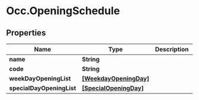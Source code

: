 # Occ.OpeningSchedule

## Properties
Name | Type | Description | Notes
------------ | ------------- | ------------- | -------------
**name** | **String** |  | [optional] 
**code** | **String** |  | [optional] 
**weekDayOpeningList** | [**[WeekdayOpeningDay]**](WeekdayOpeningDay.md) |  | [optional] 
**specialDayOpeningList** | [**[SpecialOpeningDay]**](SpecialOpeningDay.md) |  | [optional] 


